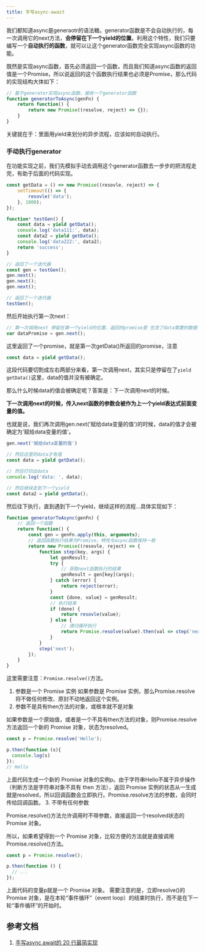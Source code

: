 ```yaml
---
title: 手写async-await
---
```

我们都知道async是generaotr的语法糖。generator函数是不会自动执行的，每一次调用它的next方法，**会停留在下一个yield的位置**。利用这个特性，我们只要编写一个**自动执行的函数**，就可以让这个generator函数完全实现async函数的功能。

既然是实现async函数，首先必须返回一个函数，而且我们知道async函数的返回值是一个Promise，所以说返回的这个函数执行结果也必须是Promise，那么代码的实现结构大体如下：
```js
// 基于generator实现async函数，接收一个generator函数
function generatorToAsync(genFn) {
    return function() {
        return new Promise((resolve, reject) => {});
    }
}
```
关键就在于：里面用yield来划分的异步流程，应该如何自动执行。

### 手动执行generator
在功能实现之前，我们先模拟手动去调用这个generator函数去一步步的把流程走完，有助于后面的代码实现。
```js
const getData = () => new Promise((resovle, reject) => {
    setTimeout(() => {
        resovle('data');
    }, 1000);
});

function* testGen() {
    const data = yield getData();
    console.log('data111:', data);
    const data2 = yield getData();
    console.log('data222:', data2);
    return 'success';
}

// 返回了一个迭代器
const gen = testGen();
gen.next();
gen.next();
gen.next();
```
```js
// 返回了一个迭代器
testGen();
```
然后开始执行第一次next：
```js
// 第一次调用next 停留在第一个yield的位置，返回的promise里 包含了data需要的数据
var dataPromise = gen.next();
```
这里返回了一个promise，就是第一次getData()所返回的promise，注意
```js
const data = yield getData();
```
这段代码要切割成左右两部分来看，第一次调用next，其实只是停留在了`yield getData()`这里，data的值并没有被确定。

那么什么时候data的值会被确定呢？答案是：下一次调用next的时候。

**下一次调用next的时候，传入next函数的参数会被作为上一个yield表达式前面变量的值。**

也就是说，我们再次调用gen.next('赋给data变量的值')的时候，data的值才会被确定为'赋给data变量的值'。
```js
gen.next('赋给data变量的值')

// 然后这里的data才有值
const data = yield getData();

// 然后打印出data
console.log('data: ', data);

// 然后继续走到下一个yield
const data2 = yield getData();
```
然后往下执行，直到遇到下一个yield，继续这样的流程...具体实现如下：
```js
function generatorToAsync(genFn) {
    // 返回一个函数
    return function() {
        const gen = genFn.apply(this, arguments);
        // 返回函数执行结果为Promise，特性与async函数保持一致
        return new Promise((resovle, reject) => {
            function step(key, args) {
                let genResult;
                try {
                    // 获取next函数执行的结果
                    genResult = gen[key](args);
                } catch (error) {
                    return reject(error);
                }
                const {done, value} = genResult;
                // 执行结束
                if (done) {
                    return resovle(value);
                } else {
                    // 递归循环执行
                    return Promise.resolve(value).then(val => step('next', val), err => step('throw', err));
                }
            }
            step('next');
        });
    }
}
```
这里需要注意：`Promise.resolve()`方法。
1. 参数是一个 Promise 实例
如果参数是 Promise 实例，那么Promise.resolve将不做任何修改、原封不动地返回这个实例。
2. 参数不是具有then方法的对象，或根本就不是对象

如果参数是一个原始值，或者是一个不具有then方法的对象，则Promise.resolve方法返回一个新的 Promise 对象，状态为resolved。
```js
const p = Promise.resolve('Hello');

p.then(function (s){
  console.log(s)
});
// Hello
```
上面代码生成一个新的 Promise 对象的实例p。由于字符串Hello不属于异步操作（判断方法是字符串对象不具有 then 方法），返回 Promise 实例的状态从一生成就是resolved，所以回调函数会立即执行。Promise.resolve方法的参数，会同时传给回调函数。
3. 不带有任何参数

Promise.resolve()方法允许调用时不带参数，直接返回一个resolved状态的 Promise 对象。

所以，如果希望得到一个 Promise 对象，比较方便的方法就是直接调用Promise.resolve()方法。
```js
const p = Promise.resolve();

p.then(function () {
  // ...
});
```
上面代码的变量p就是一个 Promise 对象。
需要注意的是，立即resolve()的 Promise 对象，是在本轮“事件循环”（event loop）的结束时执行，而不是在下一轮“事件循环”的开始时。

## 参考文档
1. [手写async await的 20 行最简实现](https://mp.weixin.qq.com/s/_5JlgxWbKjDhRkO9labYfA)